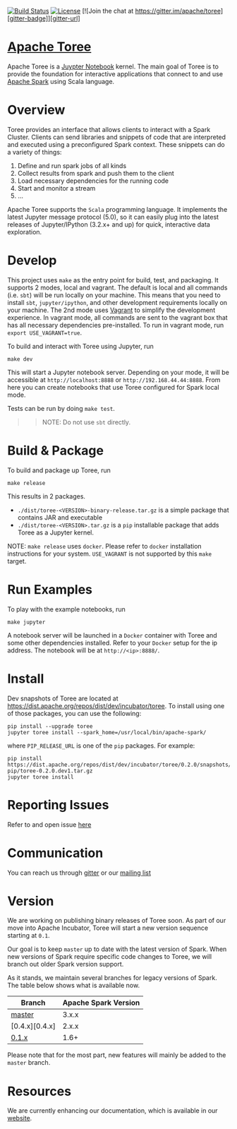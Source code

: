 <!--
    Licensed to the Apache Software Foundation (ASF) under one
    or more contributor license agreements.  See the NOTICE file
    distributed with this work for additional information
    regarding copyright ownership.  The ASF licenses this file
    to you under the Apache License, Version 2.0 (the
    "License"); you may not use this file except in compliance
    with the License.  You may obtain a copy of the License at

      http://www.apache.org/licenses/LICENSE-2.0

    Unless required by applicable law or agreed to in writing,
    software distributed under the License is distributed on an
    "AS IS" BASIS, WITHOUT WARRANTIES OR CONDITIONS OF ANY
    KIND, either express or implied.  See the License for the
    specific language governing permissions and limitations
    under the License.
-->

[![Build Status][build-badge]][build-url]
[![License][license-badge]][license-url]
[![Join the chat at https://gitter.im/apache/toree][gitter-badge]][gitter-url]
<!--
[![Binder](http://mybinder.org/badge.svg)](http://mybinder.org/repo/apache/incubator-toree)
-->

[Apache Toree][website]
============
Apache Toree is a [Juypter Notebook](https://jupyter.org/) kernel. The main goal of Toree is to provide the foundation for
interactive applications that connect to and use [Apache Spark][1] using Scala language.

Overview
========
Toree provides an interface that allows clients to interact with a Spark Cluster. Clients can send libraries and
snippets of code that are interpreted and executed using a preconfigured Spark context.
These snippets can do a variety of things:
 1. Define and run spark jobs of all kinds
 2. Collect results from spark and push them to the client
 3. Load necessary dependencies for the running code
 4. Start and monitor a stream
 5. ...

Apache Toree supports the `Scala` programming language. It implements the latest Jupyter message protocol (5.0),
so it can easily plug into the latest releases of Jupyter/IPython (3.2.x+ and up) for quick, interactive data exploration.

<!--
Try It
======
A version of Toree is deployed as part of the [Try Jupyter!][try-jupyter] site. Select `Apache Toree - Scala` under
the `New` dropdown. Note that this version only supports `Scala`.
-->

Develop
=======
This project uses `make` as the entry point for build, test, and packaging. It supports 2 modes, local and vagrant.
The default is local and all commands (i.e. `sbt`) will be run locally on your machine. This means that you need to
install `sbt`, `jupyter/ipython`, and other development requirements locally on your machine.
The 2nd mode uses [Vagrant][vagrant] to simplify the development experience. In vagrant mode, all commands are sent
to the vagrant box that has all necessary dependencies pre-installed.
To run in vagrant mode, run `export USE_VAGRANT=true`.

To build and interact with Toree using Jupyter, run
```
make dev
```

This will start a Jupyter notebook server. Depending on your mode, it will be accessible at `http://localhost:8888` or `http://192.168.44.44:8888`. From here you can create notebooks that use Toree configured for Spark local mode.

Tests can be run by doing `make test`.

>> NOTE: Do not use `sbt` directly.

Build & Package
===============
To build and package up Toree, run
```
make release
```

This results in 2 packages.

- `./dist/toree-<VERSION>-binary-release.tar.gz` is a simple package that contains JAR and executable
- `./dist/toree-<VERSION>.tar.gz` is a `pip` installable package that adds Toree as a Jupyter kernel.

NOTE: `make release` uses `docker`. Please refer to `docker` installation instructions for your system. `USE_VAGRANT` is not supported by this `make` target.

Run Examples
============
To play with the example notebooks, run
```
make jupyter
```

A notebook server will be launched in a `Docker` container with Toree and some other dependencies installed.
Refer to your `Docker` setup for the ip address. The notebook will be at `http://<ip>:8888/`.

Install
=======

Dev snapshots of Toree are located at https://dist.apache.org/repos/dist/dev/incubator/toree. To install using one
of those packages, you can use the following:

```
pip install --upgrade toree
jupyter toree install --spark_home=/usr/local/bin/apache-spark/
```

where `PIP_RELEASE_URL` is one of the `pip` packages. For example:

```
pip install https://dist.apache.org/repos/dist/dev/incubator/toree/0.2.0/snapshots/dev1/toree-pip/toree-0.2.0.dev1.tar.gz
jupyter toree install
```

Reporting Issues
================
Refer to and open issue [here][issues]

Communication
=============
You can reach us through [gitter][gitter-url] or our [mailing list][mail-list]

Version
=======
We are working on publishing binary releases of Toree soon. As part of our move into Apache Incubator, Toree will start a new version sequence starting at `0.1`.

Our goal is to keep `master` up to date with the latest version of Spark. When new versions of Spark require specific code changes to Toree, we will branch out older Spark version support.

As it stands, we maintain several branches for legacy versions of Spark. The table below shows what is available now.

Branch                       | Apache Spark Version
---------------------------- | --------------------
[master][master]             | 3.x.x
[0.4.x][0.4.x]               | 2.x.x
[0.1.x][0.1.x]               | 1.6+

Please note that for the most part, new features will mainly be added to the `master` branch.

Resources
=========

We are currently enhancing our documentation, which is available in our [website][documentation].

[1]: https://spark.apache.org/
[2]: https://github.com/ibm-et/spark-kernel/wiki/Guide-to-the-Comm-API-of-the-Spark-Kernel-and-Spark-Kernel-Client
[3]: https://github.com/ibm-et/spark-kernel/wiki/Guide-to-Developing-Magics-for-the-Spark-Kernel
[4]: https://github.com/ibm-et/spark-kernel/wiki/Getting-Started-with-the-Spark-Kernel
[5]: https://github.com/ibm-et/spark-kernel/wiki

[website]: http://toree.apache.org
[documentation]: http://toree.apache.org/docs/current/user/quick-start/
[issues]: https://issues.apache.org/jira/browse/TOREE
[build-badge]: https://travis-ci.org/apache/incubator-toree.svg?branch=master
[build-url]: https://travis-ci.org/apache/incubator-toree
[license-badge]: https://img.shields.io/badge/License-Apache%202-blue.svg?style=flat
[license-url]: LICENSE
[gitter-badge]: https://badges.gitter.im/Join%20Chat.svg
[gitter-url]: https://gitter.im/apache/toree
[try-jupyter]: http://try.jupyter.org
[vagrant]: https://www.vagrantup.com/
[mail-list]: mailto:dev@toree.incubator.apache.org

[master]: https://github.com/apache/incubator-toree
[0.1.x]: https://github.com/apache/incubator-toree/tree/0.1.x
